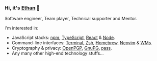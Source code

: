 ### Hi, it's [Ethan](https://ethan605.github.io) 👋

Software engineer, Team player, Technical supporter and Mentor.

I'm interested in:

- JavaScript stacks: [npm](https://www.npmjs.com), [TypeScript](https://www.typescriptlang.org),
  [React](https://reactjs.org) & [Node](https://nodejs.org).
- Command-line interfaces: [Terminal](https://sw.kovidgoyal.net/kitty), [Zsh](https://www.zsh.org),
  [Homebrew](https://brew.sh), [Neovim](https://neovim.io) &
  [WMs](https://en.wikipedia.org/wiki/Tiling_window_manager).
- Cryptography & privacy: [OpenPGP](https://www.openpgp.org), [GnuPG](https://gnupg.org),
  [pass](https://www.passwordstore.org).
- Any many other high-end technology stuffs...
